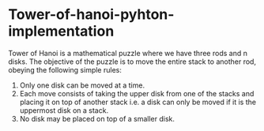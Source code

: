 # Tower-of-hanoi-pyhton-implementation
Tower of Hanoi is a mathematical puzzle where we have three rods and n disks. 
The objective of the puzzle is to move the entire stack to another rod, obeying the following simple rules:
1) Only one disk can be moved at a time.
2) Each move consists of taking the upper disk from one of the stacks and placing it on top of another stack 
i.e. a disk can only be moved if it is the uppermost disk on a stack.
3) No disk may be placed on top of a smaller disk.

